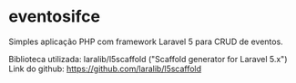 # eventosifce

Simples aplicação PHP com framework Laravel 5 para CRUD de eventos.

Biblioteca utilizada: laralib/l5scaffold ("Scaffold generator for Laravel 5.x")
Link do github: https://github.com/laralib/l5scaffold
